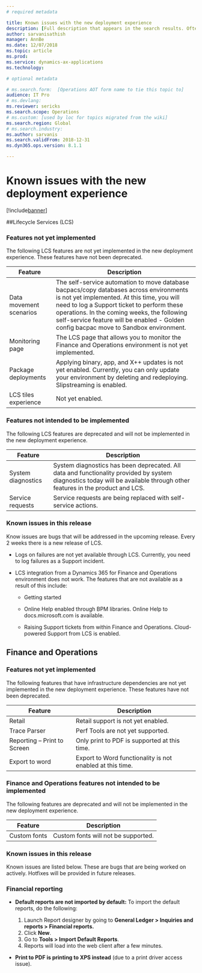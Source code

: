 ```yaml
---
# required metadata

title: Known issues with the new deployment experience
description: [Full description that appears in the search results. Often the first paragraph of your topic.]
author: sarvanisathish
manager: AnnBe
ms.date: 12/07/2018
ms.topic: article
ms.prod: 
ms.service: dynamics-ax-applications
ms.technology: 

# optional metadata

# ms.search.form:  [Operations AOT form name to tie this topic to]
audience: IT Pro
# ms.devlang: 
ms.reviewer: sericks
ms.search.scope: Operations
# ms.custom: [used by loc for topics migrated from the wiki]
ms.search.region: Global 
# ms.search.industry: 
ms.author: sarvanis
ms.search.validFrom: 2018-12-31
ms.dyn365.ops.version: 8.1.1

---
```


# Known issues with the new deployment experience

[!include[banner](../includes/banner.md)]

##Lifecycle Services (LCS)

### Features not yet implemented
The following LCS features are not yet implemented in the new deployment experience. These features have not been deprecated.

| **Feature**             | **Description**  |
------------------------------|---------------------------------------------------------|
| Data movement scenarios | The self-service automation to move database bacpacs/copy databases across environments is not yet implemented. At this time, you will need to log a Support ticket to perform these operations. In the coming weeks, the following self-service feature will be enabled - Golden config bacpac move to Sandbox environment. |
| Monitoring page         | The LCS page that allows you to monitor the Finance and Operations environment is not yet implemented. |
| Package deployments     | Applying binary, app, and X++ updates is not yet enabled. Currently, you can only update your environment by deleting and redeploying. Slipstreaming is enabled.     |
| LCS tiles experience    | Not yet enabled.  |

### Features not intended to be implemented
The following LCS features are deprecated and will not be implemented in the new
deployment experience.

| **Feature**        | **Description**   |
|--------------------|--------|
| System diagnostics | System diagnostics has been deprecated. All data and functionality provided by system diagnostics today will be available through other features in the product and LCS. |
| Service requests   | Service requests are being replaced with self-service actions. |

### Known issues in this release
Know issues are bugs that will be addressed in the upcoming release. Every 2 weeks there is a new release of LCS.

-   Logs on failures are not yet available through LCS. Currently, you need to log failures as a Support incident.

-   LCS integration from a Dynamics 365 for Finance and Operations environment does not work. The features that are not available as a result of this include:

    -   Getting started

    -   Online Help enabled through BPM libraries. Online Help to docs.microsoft.com is available.

    -   Raising Support tickets from within Finance and Operations. Cloud-powered Support from LCS is enabled.

## Finance and Operations 

### Features not yet implemented

The following features that have infrastructure dependencies are not yet implemented in the new deployment experience. These features have not been deprecated.

| **Feature**                 | **Description**                                           |
|-----------------------------|-----------------------------------------------------------|
| Retail                      | Retail support is not yet enabled.                        |
| Trace Parser                | Perf Tools are not yet supported.                         |
| Reporting – Print to Screen | Only print to PDF is supported at this time.              |
| Export to word              | Export to Word functionality is not enabled at this time. |

### Finance and Operations features not intended to be implemented
The following features are deprecated and will not be implemented in the new deployment experience.

| **Feature**  | **Description**                     |
|--------------|-------------------------------------|
| Custom fonts | Custom fonts will not be supported. |

### Known issues in this release
Known issues are listed below. These are bugs that are being worked on actively. Hotfixes will be provided in future releases.

### Financial reporting

-   **Default reports are not imported by default:** To import the default reports, do the following:

    1.  Launch Report designer by going to **General Ledger \> Inquiries and reports \> Financial reports.**
    2.  Click **New**.
    3.  Go to **Tools \> Import Default Reports**. 
    4.  Reports will load into the web client after a few minutes.

-   **Print to PDF is printing to XPS instead** (due to a print driver access issue).
